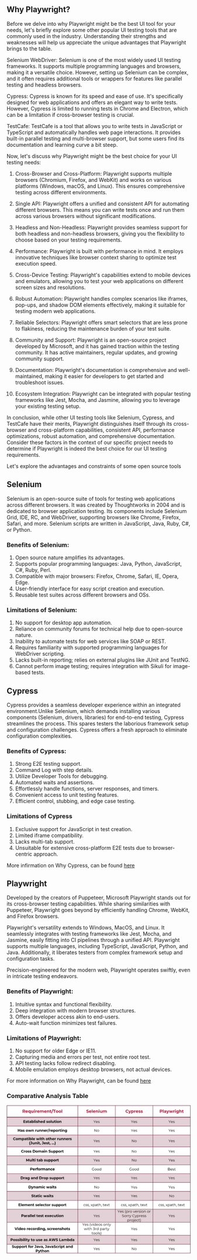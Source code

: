 ## Why Playwright?

Before we delve into why Playwright might be the best UI tool for your needs, let's briefly explore some other popular UI testing tools that are commonly used in the industry. Understanding their strengths and weaknesses will help us appreciate the unique advantages that Playwright brings to the table.

Selenium WebDriver: Selenium is one of the most widely used UI testing frameworks. It supports multiple programming languages and browsers, making it a versatile choice. However, setting up Selenium can be complex, and it often requires additional tools or wrappers for features like parallel testing and headless browsers.

Cypress: Cypress is known for its speed and ease of use. It's specifically designed for web applications and offers an elegant way to write tests. However, Cypress is limited to running tests in Chrome and Electron, which can be a limitation if cross-browser testing is crucial.

TestCafe: TestCafe is a tool that allows you to write tests in JavaScript or TypeScript and automatically handles web page interactions. It provides built-in parallel testing and multi-browser support, but some users find its documentation and learning curve a bit steep.

Now, let's discuss why Playwright might be the best choice for your UI testing needs:

1. Cross-Browser and Cross-Platform: Playwright supports multiple browsers (Chromium, Firefox, and WebKit) and works on various platforms (Windows, macOS, and Linux). This ensures comprehensive testing across different environments.

2. Single API: Playwright offers a unified and consistent API for automating different browsers. This means you can write tests once and run them across various browsers without significant modifications.

3. Headless and Non-Headless: Playwright provides seamless support for both headless and non-headless browsers, giving you the flexibility to choose based on your testing requirements.

4. Performance: Playwright is built with performance in mind. It employs innovative techniques like browser context sharing to optimize test execution speed.

5. Cross-Device Testing: Playwright's capabilities extend to mobile devices and emulators, allowing you to test your web applications on different screen sizes and resolutions.

6. Robust Automation: Playwright handles complex scenarios like iframes, pop-ups, and shadow DOM elements effectively, making it suitable for testing modern web applications.

7. Reliable Selectors: Playwright offers smart selectors that are less prone to flakiness, reducing the maintenance burden of your test suite.

8. Community and Support: Playwright is an open-source project developed by Microsoft, and it has gained traction within the testing community. It has active maintainers, regular updates, and growing community support.

9. Documentation: Playwright's documentation is comprehensive and well-maintained, making it easier for developers to get started and troubleshoot issues.

10. Ecosystem Integration: Playwright can be integrated with popular testing frameworks like Jest, Mocha, and Jasmine, allowing you to leverage your existing testing setup.

In conclusion, while other UI testing tools like Selenium, Cypress, and TestCafe have their merits, Playwright distinguishes itself through its cross-browser and cross-platform capabilities, consistent API, performance optimizations, robust automation, and comprehensive documentation. Consider these factors in the context of our specific project needs to determine if Playwright is indeed the best choice for our UI testing requirements.

Let's explore the advantages and constraints of some open source tools

## Selenium

Selenium is an open-source suite of tools for testing web applications across different browsers. It was created by Thoughtworks in 2004 and is dedicated to browser application testing. Its components include Selenium Grid, IDE, RC, and WebDriver, supporting browsers like Chrome, Firefox, Safari, and more. Selenium scripts are written in JavaScript, Java, Ruby, C#, or Python.

### Benefits of Selenium:

1. Open source nature amplifies its advantages.
2. Supports popular programming languages: Java, Python, JavaScript, C#, Ruby, Perl.
3. Compatible with major browsers: Firefox, Chrome, Safari, IE, Opera, Edge.
4. User-friendly interface for easy script creation and execution.
5. Reusable test suites across different browsers and OSs.

### Limitations of Selenium:

1. No support for desktop app automation.
2. Reliance on community forums for technical help due to open-source nature.
3. Inability to automate tests for web services like SOAP or REST.
4. Requires familiarity with supported programming languages for WebDriver scripting.
5. Lacks built-in reporting; relies on external plugins like JUnit and TestNG.
6. Cannot perform image testing; requires integration with Sikuli for image-based tests.

## Cypress

Cypress provides a seamless developer experience within an integrated environment.Unlike Selenium, which demands installing various components (Selenium, drivers, libraries) for end-to-end testing, Cypress streamlines the process. This spares testers the laborious framework setup and configuration challenges. Cypress offers a fresh approach to eliminate configuration complexities.

### Benefits of Cypress:

1. Strong E2E testing support.
2. Command Log with step details.
3. Utilize Developer Tools for debugging.
4. Automated waits and assertions.
5. Effortlessly handle functions, server responses, and timers.
6. Convenient access to unit testing features.
7. Efficient control, stubbing, and edge case testing.

### Limitations of Cypress

1. Exclusive support for JavaScript in test creation.
2. Limited iframe compatibility.
3. Lacks multi-tab support.
4. Unsuitable for extensive cross-platform E2E tests due to browser-centric approach.

More infirmation on Why Cypress, can be found [here](https://docs.cypress.io/guides/overview/why-cypress)

## Playwright

Developed by the creators of Puppeteer, Microsoft Playwright stands out for its cross-browser testing capabilities. While sharing similarities with Puppeteer, Playwright goes beyond by efficiently handling Chrome, WebKit, and Firefox browsers.

Playwright's versatility extends to Windows, MacOS, and Linux. It seamlessly integrates with testing frameworks like Jest, Mocha, and Jasmine, easily fitting into CI pipelines through a unified API. Playwright supports multiple languages, including TypeScript, JavaScript, Python, and Java. Additionally, it liberates testers from complex framework setup and configuration tasks.

Precision-engineered for the modern web, Playwright operates swiftly, even in intricate testing endeavors.

### Benefits of Playwright:

1. Intuitive syntax and functional flexibility.
2. Deep integration with modern browser structures.
3. Offers developer access akin to end-users.
4. Auto-wait function minimizes test failures.

### Limitations of Playwright:

1. No support for older Edge or IE11.
2. Capturing media and errors per test, not entire root test.
3. API testing lacks follow redirect disabling.
4. Mobile emulation employs desktop browsers, not actual devices.

For more information on Why Playwright, can be found [here](https://playwright.dev/docs/why-playwright)

### Comparative Analysis Table

![Alt text](images/Why-Playwright.png)
